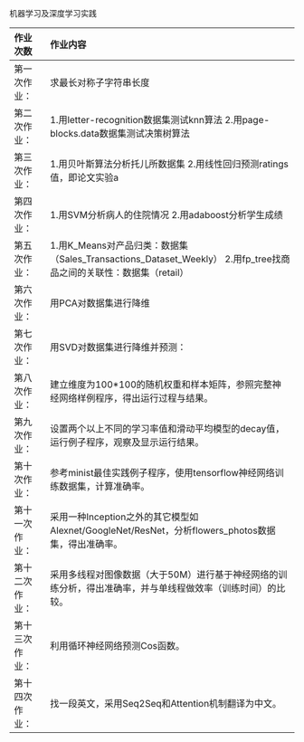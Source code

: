 机器学习及深度学习实践

|作业次数|作业内容|
|:---|:---|
|第一次作业：|求最长对称子字符串长度|
|第二次作业：|1.用letter-recognition数据集测试knn算法 2.用page-blocks.data数据集测试决策树算法|
|第三次作业：|1.用贝叶斯算法分析托儿所数据集 2.用线性回归预测ratings值，即论文实验a|
|第四次作业：|1.用SVM分析病人的住院情况 2.用adaboost分析学生成绩|
|第五次作业：|1.用K_Means对产品归类：数据集（Sales_Transactions_Dataset_Weekly） 2.用fp_tree找商品之间的关联性：数据集（retail）|
|第六次作业：|用PCA对数据集进行降维|
|第七次作业：|用SVD对数据集进行降维并预测：|
|第八次作业：|建立维度为100*100的随机权重和样本矩阵，参照完整神经网络样例程序，得出运行过程与结果。|
|第九次作业：|设置两个以上不同的学习率值和滑动平均模型的decay值，运行例子程序，观察及显示运行结果。|
|第十次作业：|参考minist最佳实践例子程序，使用tensorflow神经网络训练数据集，计算准确率。|
|第十一次作业：|采用一种Inception之外的其它模型如Alexnet/GoogleNet/ResNet，分析flowers_photos数据集，得出准确率。|
|第十二次作业：|采用多线程对图像数据（大于50M）进行基于神经网络的训练分析，得出准确率，并与单线程做效率（训练时间）的比较。|
|第十三次作业：|利用循环神经网络预测Cos函数。|
|第十四次作业：|找一段英文，采用Seq2Seq和Attention机制翻译为中文。|
